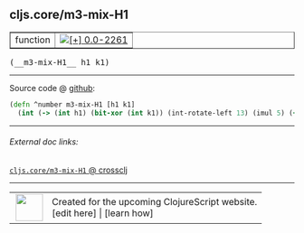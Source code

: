 ## cljs.core/m3-mix-H1



 <table border="1">
<tr>
<td>function</td>
<td><a href="https://github.com/cljsinfo/cljs-api-docs/tree/0.0-2261"><img valign="middle" alt="[+] 0.0-2261" title="Added in 0.0-2261" src="https://img.shields.io/badge/+-0.0--2261-lightgrey.svg"></a> </td>
</tr>
</table>


 <samp>
(__m3-mix-H1__ h1 k1)<br>
</samp>

---







Source code @ [github](https://github.com/clojure/clojurescript/blob/r3263/src/main/cljs/cljs/core.cljs#L685-L686):

```clj
(defn ^number m3-mix-H1 [h1 k1]
  (int (-> (int h1) (bit-xor (int k1)) (int-rotate-left 13) (imul 5) (+ (int 0xe6546b64)))))
```

<!--
Repo - tag - source tree - lines:

 <pre>
clojurescript @ r3263
└── src
    └── main
        └── cljs
            └── cljs
                └── <ins>[core.cljs:685-686](https://github.com/clojure/clojurescript/blob/r3263/src/main/cljs/cljs/core.cljs#L685-L686)</ins>
</pre>

-->

---



###### External doc links:

[`cljs.core/m3-mix-H1` @ crossclj](http://crossclj.info/fun/cljs.core.cljs/m3-mix-H1.html)<br>

---

 <table>
<tr><td>
<img valign="middle" align="right" width="48px" src="http://i.imgur.com/Hi20huC.png">
</td><td>
Created for the upcoming ClojureScript website.<br>
[edit here] | [learn how]
</td></tr></table>

[edit here]:https://github.com/cljsinfo/cljs-api-docs/blob/master/cljsdoc/cljs.core/m3-mix-H1.cljsdoc
[learn how]:https://github.com/cljsinfo/cljs-api-docs/wiki/cljsdoc-files

<!--

This information was too distracting to show to readers, but I'll leave it
commented here since it is helpful to:

- pretty-print the data used to generate this document
- and show how to retrieve that data



The API data for this symbol:

```clj
{:return-type number,
 :ns "cljs.core",
 :name "m3-mix-H1",
 :signature ["[h1 k1]"],
 :history [["+" "0.0-2261"]],
 :type "function",
 :full-name-encode "cljs.core/m3-mix-H1",
 :source {:code "(defn ^number m3-mix-H1 [h1 k1]\n  (int (-> (int h1) (bit-xor (int k1)) (int-rotate-left 13) (imul 5) (+ (int 0xe6546b64)))))",
          :title "Source code",
          :repo "clojurescript",
          :tag "r3263",
          :filename "src/main/cljs/cljs/core.cljs",
          :lines [685 686]},
 :full-name "cljs.core/m3-mix-H1"}

```

Retrieve the API data for this symbol:

```clj
;; from Clojure REPL
(require '[clojure.edn :as edn])
(-> (slurp "https://raw.githubusercontent.com/cljsinfo/cljs-api-docs/catalog/cljs-api.edn")
    (edn/read-string)
    (get-in [:symbols "cljs.core/m3-mix-H1"]))
```

-->
